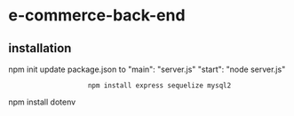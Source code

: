 # e-commerce-back-end


## installation

npm init
update package.json to "main": "server.js"
                        "start": "node server.js"

                        npm install express sequelize mysql2

npm install dotenv

